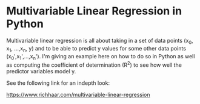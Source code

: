 # Multivariable Linear Regression in Python

Multivariable linear regression is all about taking in a set of data points (x<sub>0</sub>, x<sub>1</sub>, &#x2026;,x<sub>n</sub>, y) and to be able to predict y values for some other data points (x<sub>0</sub>',x<sub>1</sub>',&#x2026;,x<sub>n</sub>'). I'm giving an example here on how to do so in Python as well as computing the coefficient of determination (R<sup>2</sup>) to see how well the predictor variables model y.

See the following link for an indepth look:

https://www.richhaar.com/multivariable-linear-regression

